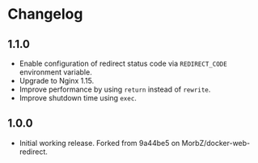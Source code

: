 # Changelog

## 1.1.0

* Enable configuration of redirect status code via `REDIRECT_CODE` environment variable.
* Upgrade to Nginx 1.15.
* Improve performance by using `return` instead of `rewrite`.
* Improve shutdown time using `exec`.

## 1.0.0

* Initial working release. Forked from 9a44be5 on MorbZ/docker-web-redirect.
